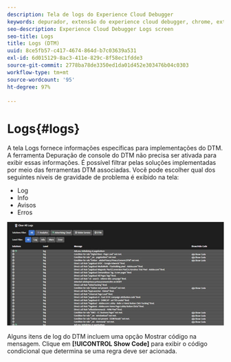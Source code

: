 ```yaml
---
description: Tela de logs do Experience Cloud Debugger
keywords: depurador, extensão do experience cloud debugger, chrome, extensão, logs
seo-description: Experience Cloud Debugger Logs screen
seo-title: Logs
title: Logs (DTM)
uuid: 8ce5fb57-c417-4674-864d-b7c03639a531
exl-id: 6d015129-8ac3-411e-829c-8f58ec1fdde3
source-git-commit: 2778ba78de3350ed1da01d452e303476b04c0303
workflow-type: tm+mt
source-wordcount: '95'
ht-degree: 97%

---
```


# Logs{#logs}

A tela Logs fornece informações específicas para implementações do DTM. A ferramenta Depuração de console do DTM não precisa ser ativada para exibir essas informações. É possível filtrar pelas soluções implementadas por meio das ferramentas DTM associadas. Você pode escolher qual dos seguintes níveis de gravidade de problema é exibido na tela:

* Log
* Info
* Avisos
* Erros

![](assets/logs.jpg)

Alguns itens de log do DTM incluem uma opção Mostrar código na mensagem. Clique em **[!UICONTROL Show Code]** para exibir o código condicional que determina se uma regra deve ser acionada.
